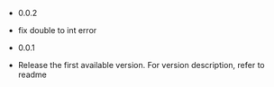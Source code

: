 - 0.0.2

* fix double to int error

- 0.0.1
  
* Release the first available version. For version description, refer to readme

